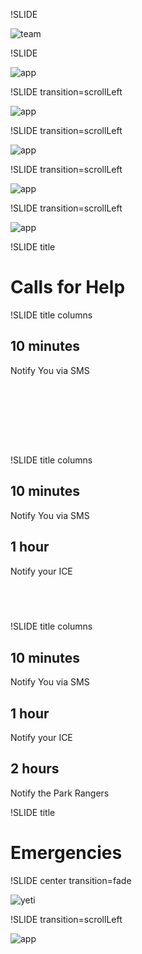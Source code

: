 !SLIDE

![team](images/team.png)

!SLIDE

![app](images/screen_shots/TS1-Home.png)

!SLIDE transition=scrollLeft

![app](images/screen_shots/TS2-Info.png)

!SLIDE transition=scrollLeft

![app](images/screen_shots/TS3-ICE.png)

!SLIDE transition=scrollLeft

![app](images/screen_shots/TS7-ReturnTime.png)

!SLIDE transition=scrollLeft

![app](images/screen_shots/TS8-HikeInProgress.png)

!SLIDE title

# Calls for Help

!SLIDE title columns

## 10 minutes

Notify You via SMS

## &nbsp;

## &nbsp;

!SLIDE title columns

## 10 minutes

Notify You via SMS

## 1 hour

Notify your ICE

## &nbsp;

!SLIDE title columns

## 10 minutes

Notify You via SMS

## 1 hour

Notify your ICE

## 2 hours

Notify the Park Rangers

!SLIDE title

# Emergencies

!SLIDE center transition=fade

![yeti](images/yeti.jpg)

!SLIDE transition=scrollLeft

![app](images/screen_shots/TS9-HELP.png)